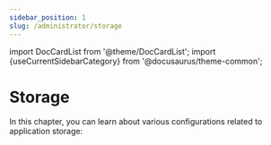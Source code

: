 ```yaml
---
sidebar_position: 1
slug: /administrator/storage
---
```


import DocCardList from '@theme/DocCardList';
import {useCurrentSidebarCategory} from '@docusaurus/theme-common';

# Storage

In this chapter, you can learn about various configurations related to application storage: 

<DocCardList items={useCurrentSidebarCategory().items}/>

